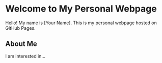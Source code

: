 # Welcome to My Personal Webpage

Hello! My name is [Your Name]. This is my personal webpage hosted on GitHub Pages.

## About Me

I am interested in...
